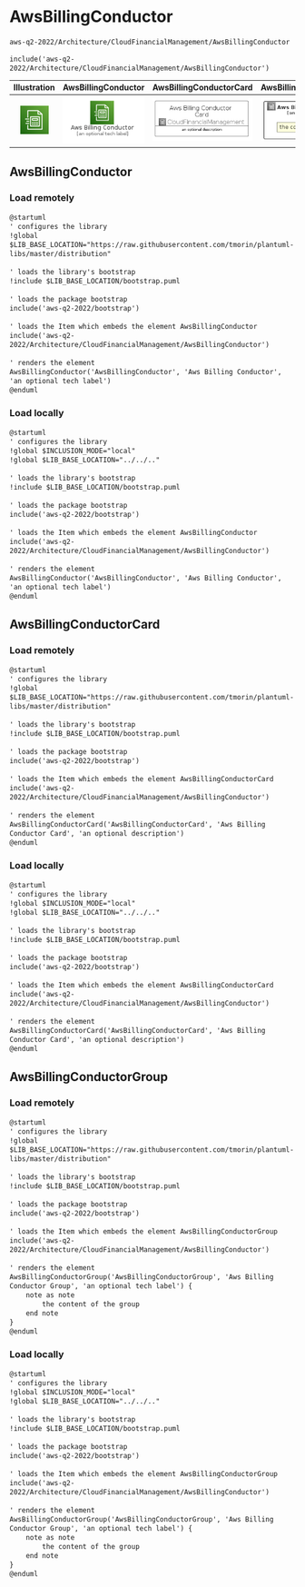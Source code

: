# AwsBillingConductor


```text
aws-q2-2022/Architecture/CloudFinancialManagement/AwsBillingConductor
```

```text
include('aws-q2-2022/Architecture/CloudFinancialManagement/AwsBillingConductor')
```



| Illustration | AwsBillingConductor | AwsBillingConductorCard | AwsBillingConductorGroup |
| :---: | :---: | :---: | :---: |
| ![illustration for Illustration](../../../aws-q2-2022/Architecture/CloudFinancialManagement/AwsBillingConductor.png) | ![illustration for AwsBillingConductor](../../../aws-q2-2022/Architecture/CloudFinancialManagement/AwsBillingConductor.Local.png) | ![illustration for AwsBillingConductorCard](../../../aws-q2-2022/Architecture/CloudFinancialManagement/AwsBillingConductorCard.Local.png) | ![illustration for AwsBillingConductorGroup](../../../aws-q2-2022/Architecture/CloudFinancialManagement/AwsBillingConductorGroup.Local.png) |




## AwsBillingConductor

### Load remotely
```plantuml
@startuml
' configures the library
!global $LIB_BASE_LOCATION="https://raw.githubusercontent.com/tmorin/plantuml-libs/master/distribution"

' loads the library's bootstrap
!include $LIB_BASE_LOCATION/bootstrap.puml

' loads the package bootstrap
include('aws-q2-2022/bootstrap')

' loads the Item which embeds the element AwsBillingConductor
include('aws-q2-2022/Architecture/CloudFinancialManagement/AwsBillingConductor')

' renders the element
AwsBillingConductor('AwsBillingConductor', 'Aws Billing Conductor', 'an optional tech label')
@enduml
```

### Load locally
```plantuml
@startuml
' configures the library
!global $INCLUSION_MODE="local"
!global $LIB_BASE_LOCATION="../../.."

' loads the library's bootstrap
!include $LIB_BASE_LOCATION/bootstrap.puml

' loads the package bootstrap
include('aws-q2-2022/bootstrap')

' loads the Item which embeds the element AwsBillingConductor
include('aws-q2-2022/Architecture/CloudFinancialManagement/AwsBillingConductor')

' renders the element
AwsBillingConductor('AwsBillingConductor', 'Aws Billing Conductor', 'an optional tech label')
@enduml
```

## AwsBillingConductorCard

### Load remotely
```plantuml
@startuml
' configures the library
!global $LIB_BASE_LOCATION="https://raw.githubusercontent.com/tmorin/plantuml-libs/master/distribution"

' loads the library's bootstrap
!include $LIB_BASE_LOCATION/bootstrap.puml

' loads the package bootstrap
include('aws-q2-2022/bootstrap')

' loads the Item which embeds the element AwsBillingConductorCard
include('aws-q2-2022/Architecture/CloudFinancialManagement/AwsBillingConductor')

' renders the element
AwsBillingConductorCard('AwsBillingConductorCard', 'Aws Billing Conductor Card', 'an optional description')
@enduml
```

### Load locally
```plantuml
@startuml
' configures the library
!global $INCLUSION_MODE="local"
!global $LIB_BASE_LOCATION="../../.."

' loads the library's bootstrap
!include $LIB_BASE_LOCATION/bootstrap.puml

' loads the package bootstrap
include('aws-q2-2022/bootstrap')

' loads the Item which embeds the element AwsBillingConductorCard
include('aws-q2-2022/Architecture/CloudFinancialManagement/AwsBillingConductor')

' renders the element
AwsBillingConductorCard('AwsBillingConductorCard', 'Aws Billing Conductor Card', 'an optional description')
@enduml
```

## AwsBillingConductorGroup

### Load remotely
```plantuml
@startuml
' configures the library
!global $LIB_BASE_LOCATION="https://raw.githubusercontent.com/tmorin/plantuml-libs/master/distribution"

' loads the library's bootstrap
!include $LIB_BASE_LOCATION/bootstrap.puml

' loads the package bootstrap
include('aws-q2-2022/bootstrap')

' loads the Item which embeds the element AwsBillingConductorGroup
include('aws-q2-2022/Architecture/CloudFinancialManagement/AwsBillingConductor')

' renders the element
AwsBillingConductorGroup('AwsBillingConductorGroup', 'Aws Billing Conductor Group', 'an optional tech label') {
    note as note
        the content of the group
    end note
}
@enduml
```

### Load locally
```plantuml
@startuml
' configures the library
!global $INCLUSION_MODE="local"
!global $LIB_BASE_LOCATION="../../.."

' loads the library's bootstrap
!include $LIB_BASE_LOCATION/bootstrap.puml

' loads the package bootstrap
include('aws-q2-2022/bootstrap')

' loads the Item which embeds the element AwsBillingConductorGroup
include('aws-q2-2022/Architecture/CloudFinancialManagement/AwsBillingConductor')

' renders the element
AwsBillingConductorGroup('AwsBillingConductorGroup', 'Aws Billing Conductor Group', 'an optional tech label') {
    note as note
        the content of the group
    end note
}
@enduml
```

